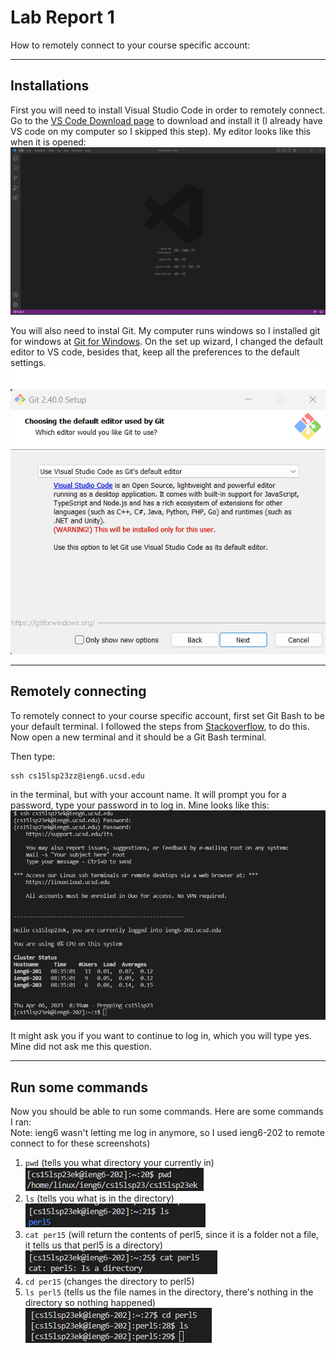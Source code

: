 # Lab Report 1
How to remotely connect to your course specific account:  

***
  
## Installations

  First you will need to install Visual Studio Code in order to remotely connect. Go to the [VS Code Download page](https://code.visualstudio.com/download) to download and install it (I already have VS code on my computer so I skipped this step).
My editor looks like this when it is opened:
  ![Image](VScodeSC.png)
  
  You will also need to instal Git. My computer runs windows so I installed git for windows at [Git for Windows](https://gitforwindows.org/).
On the set up wizard, I changed the default editor to VS code, besides that, keep all the preferences to the default settings.
  ![Image](GitInstall.png)
  
***
  
## Remotely connecting 

  To remotely connect to your course specific account, first set Git Bash to be your default terminal. I followed the steps from [Stackoverflow](https://stackoverflow.com/a/50527994), to do this.
Now open a new terminal and it should be a Git Bash terminal.

Then type: 
```
ssh cs15lsp23zz@ieng6.ucsd.edu
```
in the terminal, but with your account name. It will prompt you for a password, type your password in to log in. Mine looks like this:
  ![Image](terminalSC1.png)
  
  It might ask you if you want to continue to log in, which you will type yes. Mine did not ask me this question.
  
***
  
## Run some commands

  Now you should be able to run some commands. Here are some commands I ran:  
Note: ieng6 wasn't letting me log in anymore, so I used ieng6-202 to remote connect to for these screenshots)  
1) ```pwd``` 
  (tells you what directory your currently in)  
![Image](terminalSC3.png)  
2) ```ls``` 
  (tells you what is in the directory)  
![Image](terminalSC4.png)  
3) ```cat per15``` 
  (will return the contents of perl5, since it is a folder not a file, it tells us that perl5 is a directory)  
![Image](terminalSC5.png)  
4) ```cd per15``` 
  (changes the directory to perl5)  
5) ```ls perl5``` 
  (tells us the file names in the directory, there's nothing in the directory so nothing happened)  
![Image](terminalSC6.png)
